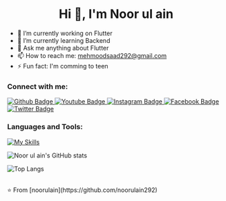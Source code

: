  <h1 align="center">Hi 👋, I'm Noor ul ain</h1>

- 🔭 I’m currently working on Flutter
- 🌱 I’m currently learning Backend
- 💬 Ask me anything about Flutter 
- 📫 How to reach me: mehmoodsaad292@gmail.com
- ⚡ Fun fact: I'm comming to teen
  
### Connect with me:
<div id="badges">
  <a href="https://github.com/noorulain292">
    <img src="https://encrypted-tbn0.gstatic.com/images?q=tbn:ANd9GcQbj8rw_az_3sBSoA-fINqQHy4P1LjMuPK-Mw&s?style=for-the-badge&logo=Github&logoColor=black" alt="Github Badge"/>
  </a>
  <a href="https://www.linkedin.com/in/noor-ul-ain-407982346/">
    <img src="https://encrypted-tbn0.gstatic.com/images?q=tbn:ANd9GcSHSSswagUvQ1YmhQQeBVtg6owieSx0MOX9QQ&s?style=for-the-badge&logo=youtube&logoColor=white" alt="Youtube Badge"/>
  </a>
   <a href="https://www.behance.net/saadmehmood18">
    <img src="https://encrypted-tbn0.gstatic.com/images?q=tbn:ANd9GcRaXqLPWiqSXsdV6aDiHShpFbLWyBB8eaU6zA&s?style=for-the-badge&logo=instagram&logoColor=white" alt="Instagram Badge"/>
  </a>
   <a href="https://www.upwork.com/freelancers/~019117f97fa5ef1f88">
    <img src="https://encrypted-tbn0.gstatic.com/images?q=tbn:ANd9GcRwpO0oI1-PIiHlQ--XxYkr2aZXcp4gS-mXNg&s?style=for-the-badge&logo=facebook&logoColor=white" alt="Facebook Badge"/>
  </a>
   <a href="https://www.fiverr.com/anniecreations2/buying?source=avatar_menu_profile">
    <img src="https://encrypted-tbn0.gstatic.com/images?q=tbn:ANd9GcR02RUIRS_9yeD2QD1SvwsA5WERBnE8DHV_FA&s?style=for-the-badge&logo=twitter&logoColor=white" alt="Twitter Badge"/>
  </a>
</div>

### Languages and Tools:
[![My Skills](https://skillicons.dev/icons?i=flutter,dart,firebase,github,git,postman,figma,xd&perline=5)](https://skillicons.dev)

![Noor ul ain's GitHub stats](https://github-readme-stats.vercel.app/api?username=noorulain292&show_icons=true&theme=dark)

![Top Langs](https://github-readme-stats.vercel.app/api/top-langs/?username=noorulain292&theme=dark)


<br>
⭐️ From [noorulain](https://github.com/noorulain292)
